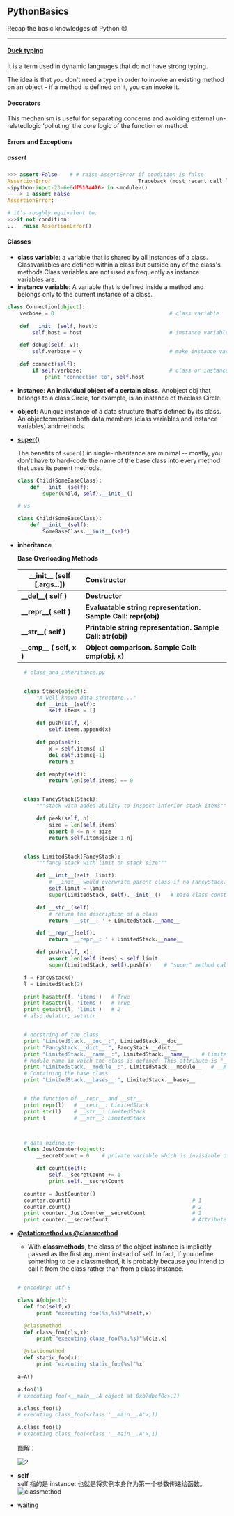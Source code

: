 ## PythonBasics

​Recap the basic knowledges of Python :smile:

---

#### [Duck typing](http://stackoverflow.com/questions/4205130/what-is-duck-typing)

It is a term used in dynamic languages that do not have strong typing.

The idea is that you don't need a type in order to invoke an existing method on an object - if a method is defined on it, you can invoke it.



#### Decorators

This mechanism is useful for separating concerns and avoiding external un-relatedlogic ‘polluting’ the core logic of the function or method.     



#### Errors and Exceptions

##### assert

``` python
>>> assert False    # # raise AssertError if condition is false
AssertionError                            Traceback (most recent call last)
<ipython-input-23-6e6df518a476> in <module>()
----> 1 assert False
AssertionError:

# it’s roughly equivalent to:
>>>if not condition:
...  raise AssertionError()
```



#### Classes

* **class variable**: a variable that is shared by all instances of a class. Classvariables are defined within a class but outside any of the class's methods.Class variables are not used as frequently as instance variables are.
* **instance variable**: A variable that is defined inside a method and belongs only to the current instance of a class.

``` python
class Connection(object):
    verbose = 0                                     # class variable

    def __init__(self, host):
        self.host = host                            # instance variable

    def debug(self, v):
        self.verbose = v                            # make instance variable

    def connect(self):
        if self.verbose:                            # class or instance variable?
            print "connection to", self.host
```

* **instance**: **An individual object of a certain class.** Anobject obj that belongs to a class Circle, for example, is an instance of theclass Circle.
* **object**: Aunique instance of a data structure that's defined by its class. An objectcomprises both data members (class variables and instance variables) andmethods.


* **[super()](http://stackoverflow.com/questions/222877/how-to-use-super-in-python)**
  
  The benefits of `super()` in single-inheritance are minimal -- mostly, you don't have to hard-code the name of the base class into every method that uses its parent methods.
  
  ``` python
  class Child(SomeBaseClass):
      def __init__(self):
          super(Child, self).__init__()
  
  # vs
  
  class Child(SomeBaseClass):
      def __init__(self):
          SomeBaseClass.__init__(self)
  ```


* **inheritance**
  
  **Base Overloading Methods**
  
  | \_\_init__ (self [,args...]) | Constructor                              |
  | ---------------------------- | :--------------------------------------- |
  | **\_\_del__( self )**        | **Destructor**                           |
  | **\_\_repr__( self )**       | **Evaluatable string representation. Sample Call: repr(obj)** |
  | **\_\_str__( self )**        | **Printable string representation. Sample Call: str(obj)** |
  | **\_\_cmp__ ( self, x )**    | **Object comparison. Sample Call: cmp(obj, x)** |

  ``` python
    # class_and_inheritance.py


    class Stack(object):
        "A well-known data structure..."
        def __init__(self):
            self.items = []

        def push(self, x):
            self.items.append(x)

        def pop(self):
            x = self.items[-1]
            del self.items[-1]
            return x

        def empty(self):
            return len(self.items) == 0


    class FancyStack(Stack): 
        """stack with added ability to inspect inferior stack items"""

        def peek(self, n):
            size = len(self.items)
            assert 0 <= n < size
            return self.items[size-1-n]


    class LimitedStack(FancyStack):  
        """fancy stack with limit on stack size"""

        def __init__(self, limit):
            # __init__ would overwrite parent class if no FancyStack.__init__(self)
            self.limit = limit
            super(LimitedStack, self).__init__()   # base class constructor

        def __str__(self):
            # return the description of a class
            return '__str__: ' + LimitedStack.__name__

        def __repr__(self):
            return '__repr__: ' + LimitedStack.__name__

        def push(self, x):
            assert len(self.items) < self.limit
            super(LimitedStack, self).push(x)    # "super" method call

    f = FancyStack()
    l = LimitedStack(2)

    print hasattr(f, 'items')   # True   
    print hasattr(l, 'items')   # True
    print getattr(l, 'limit')   # 2
    # also delattr, setattr


    # docstring of the class
    print "LimitedStack.__doc__:", LimitedStack.__doc__     
    print "FancyStack.__dict__:", FancyStack.__dict__
    print "LimitedStack.__name__:", LimitedStack.__name__    # LimitedStack
    # Module name in which the class is defined. This attribute is "__main__" in interactive mode.
    print "LimitedStack.__module__:", LimitedStack.__module__   # __main__
    # Containing the base class
    print "LimitedStack.__bases__:", LimitedStack.__bases__


    # the function of __repr__ and __str__
    print repr(l)   # __repr__: LimitedStack
    print str(l)    # __str__: LimitedStack
    print l         # __str__: LimitedStack



    # data_hiding.py
    class JustCounter(object):
        __secretCount = 0    # private variable which is invisiable outside the class

        def count(self):
            self.__secretCount += 1
            print self.__secretCount

    counter = JustCounter()
    counter.count()                                       # 1
    counter.count()                                       # 2
    print counter._JustCounter__secretCount               # 2
    print counter.__secretCount                           # AttributeError
  ```

* [**@staticmethod vs @classmethod**](http://stackoverflow.com/questions/136097/what-is-the-difference-between-staticmethod-and-classmethod-in-python)
  * With **classmethods**, the class of the object instance is implicitly passed as the first argument instead of self. In fact, if you define something to be a classmethod, it is probably because you intend to call it from the class rather than from a class instance.
  
  ``` python
  
  # encoding: utf-8

  class A(object):
    def foo(self,x):
        print "executing foo(%s,%s)"%(self,x)

    @classmethod
    def class_foo(cls,x):
        print "executing class_foo(%s,%s)"%(cls,x)

    @staticmethod
    def static_foo(x):
        print "executing static_foo(%s)"%x    

  a=A()
  
  a.foo(1)
  # executing foo(<__main__.A object at 0xb7dbef0c>,1)
  
  a.class_foo(1)
  # executing class_foo(<class '__main__.A'>,1)
  
  A.class_foo(1)
  # executing class_foo(<class '__main__.A'>,1)
  ```

  图解：

  ![2](https://github.com/shirleyChou/PythonTricks/blob/master/Res/trans-classmethod-staticmethod-2.png?raw=true)



* **self**    
  self 指的是 instance. 也就是将实例本身作为第一个参数传递给函数。
  ![classmethod](https://github.com/shirleyChou/PythonTricks/blob/master/Res/trans-classmethod-staticmethod-1.png?raw=true)
  
* waiting
